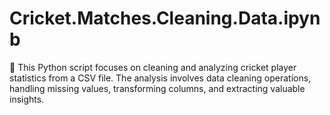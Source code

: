 # Cricket.Matches.Cleaning.Data.ipynb
🏏 This Python script focuses on cleaning and analyzing cricket player statistics from a CSV file. The analysis involves data cleaning operations, handling missing values, transforming columns, and extracting valuable insights.
